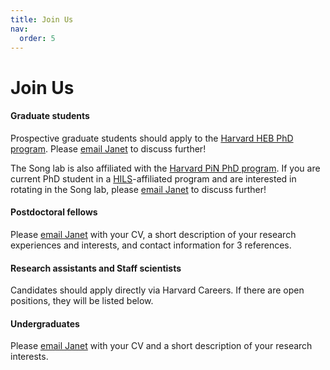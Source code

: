 ```yaml
---
title: Join Us
nav:
  order: 5
---
```


# Join Us

#### Graduate students
Prospective graduate students should apply to the [Harvard HEB PhD program](https://heb.fas.harvard.edu/graduate-program/applying-heb). Please [email Janet](mailto:janetsong@fas.harvard.edu) to discuss further!

The Song lab is also affiliated with the [Harvard PiN PhD program](https://pinphd.hms.harvard.edu/people/janet-song). If you are current PhD student in a [HILS](https://gsas.harvard.edu/programs/life-sciences)-affiliated program and are interested in rotating in the Song lab, please [email Janet](mailto:janetsong@fas.harvard.edu) to discuss further!

#### Postdoctoral fellows
Please [email Janet](mailto:janetsong@fas.harvard.edu) with your CV, a short description of your research experiences and interests, and contact information for 3 references.

#### Research assistants and Staff scientists
Candidates should apply directly via Harvard Careers. If there are open positions, they will be listed below. 

#### Undergraduates
Please [email Janet](mailto:janetsong@fas.harvard.edu) with your CV and a short description of your research interests.
